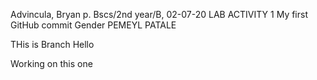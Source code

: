 Advincula, Bryan p.
Bscs/2nd year/B, 
02-07-20
LAB ACTIVITY 1
My first GitHub commit
Gender PEMEYL PATALE

THis is Branch Hello

Working on this one
